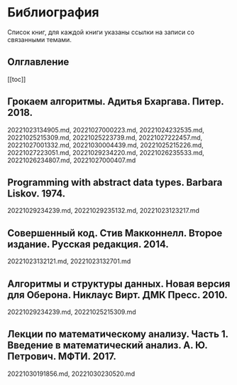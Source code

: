 # Библиография

Список книг, для каждой книги указаны ссылки на записи со связанными темами.

## Олглавление

[[toc]]

## Грокаем алгоритмы. Адитья Бхаргава. Питер. 2018.

20221023134905.md, 20221027000223.md, 20221024232535.md, 20221025215309.md, 20221025223739.md, 20221027222457.md, 20221027001332.md, 20221030004439.md, 20221025215226.md, 20221027223051.md, 20221029234220.md, 20221026235533.md, 20221026234807.md, 20221027000407.md

## Programming with abstract data types. Barbara Liskov. 1974.

20221029234239.md, 20221029235132.md, 20221023123217.md

## Совершенный код. Стив Макконнелл. Второе издание. Русская редакция. 2014.

20221023132121.md, 20221023132701.md

## Алгоритмы и структуры данных. Новая версия для Оберона. Никлаус Вирт. ДМК Пресс. 2010.

20221029234239.md, 20221025215309.md

## Лекции по математическому анализу. Часть 1. Введение в математический анализ. А. Ю. Петрович. МФТИ. 2017.

20221030191856.md, 20221030230520.md

